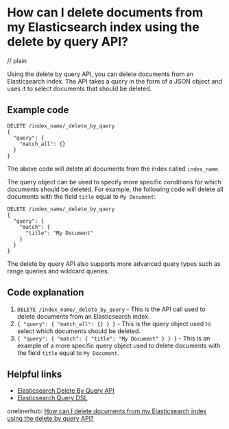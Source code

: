 # How can I delete documents from my Elasticsearch index using the delete by query API?
// plain

Using the delete by query API, you can delete documents from an Elasticsearch index. The API takes a query in the form of a JSON object and uses it to select documents that should be deleted.

## Example code


```
DELETE /index_name/_delete_by_query
{
  "query": {
    "match_all": {}
  }
}
```

The above code will delete all documents from the index called `index_name`.

The query object can be used to specify more specific conditions for which documents should be deleted. For example, the following code will delete all documents with the field `title` equal to `My Document`:

```
DELETE /index_name/_delete_by_query
{
  "query": {
    "match": {
      "title": "My Document"
    }
  }
}
```

The delete by query API also supports more advanced query types such as range queries and wildcard queries.

## Code explanation


1. `DELETE /index_name/_delete_by_query` - This is the API call used to delete documents from an Elasticsearch index.
2. `{ "query": { "match_all": {} } }` - This is the query object used to select which documents should be deleted.
3. `{ "query": { "match": { "title": "My Document" } } }` - This is an example of a more specific query object used to delete documents with the field `title` equal to `My Document`.

## Helpful links

- [Elasticsearch Delete By Query API](https://www.elastic.co/guide/en/elasticsearch/reference/current/docs-delete-by-query.html)
- [Elasticsearch Query DSL](https://www.elastic.co/guide/en/elasticsearch/reference/current/query-dsl.html)

onelinerhub: [How can I delete documents from my Elasticsearch index using the delete by query API?](https://onelinerhub.com/elasticsearch/how-can-i-delete-documents-from-my-elasticsearch-index-using-the-delete-by-query-api)